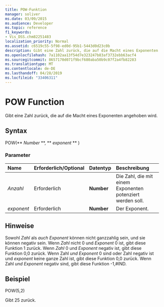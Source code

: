```yaml
---
title: POW-Funktion
manager: soliver
ms.date: 03/09/2015
ms.audience: Developer
ms.topic: reference
f1_keywords:
- Vis_DSS.chm82251483
localization_priority: Normal
ms.assetid: c6519c55-5f98-ed0d-95b1-5443d0d23c0b
description: Gibt eine Zahl zurück, die auf die Macht eines Exponenten angehoben wird.
ms.openlocfilehash: 7a1102aa13f54d7e323247b83af3732ebb63acf4
ms.sourcegitcommit: 8657170d071f9bcf680aba50b9c07f2a4fb82283
ms.translationtype: MT
ms.contentlocale: de-DE
ms.lasthandoff: 04/28/2019
ms.locfileid: "33406311"
---
```

# <a name="pow-function"></a>POW Function

Gibt eine Zahl zurück, die auf die Macht eines Exponenten angehoben wird.
  
## <a name="syntax"></a>Syntax

POW(** *Number* **, ** *exponent* ** ) 
  
### <a name="parameters"></a>Parameter

|**Name**|**Erforderlich/Optional**|**Datentyp**|**Beschreibung**|
|:-----|:-----|:-----|:-----|
| _Anzahl_ <br/> |Erforderlich  <br/> |**Number** <br/> |Die Zahl, die mit einem Exponenten potenziert werden soll.  <br/> |
| _exponent_ <br/> |Erforderlich  <br/> |**Number** <br/> |Der Exponent.  <br/> |
   
## <a name="remarks"></a>Hinweise

Sowohl  _Zahl_ als  _auch Exponent_ können nicht ganzzahlig sein, und sie können negativ sein. Wenn  _Zahl_ nicht 0 und  _Exponent_ 0 ist, gibt diese Funktion 1 zurück. Wenn  _Zahl_ 0 und  _Exponent_ negativ ist, gibt diese Funktion 0,0 zurück. Wenn Zahl _und_ _Exponent_ 0  sind oder Zahl negativ ist und _exponent_ keine ganze Zahl ist, gibt diese Funktion 0,0 zurück. Wenn Zahl  _und_  _Exponent_ negativ sind, gibt diese Funktion -1,#IND. 
  
## <a name="example"></a>Beispiel

POW(5,2) 
  
Gibt 25 zurück. 
  


